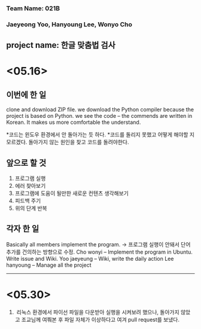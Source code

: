 
### Team Name: 021B
### Jaeyeong Yoo, Hanyoung Lee, Wonyo Cho


project name: 한글 맞춤법 검사
--------------------------------------------




# <05.16>

## 이번에 한 일

clone and download ZIP file.
we download the Python compiler because the project is based on Python.
we see the code – the commends are written in Korean. It makes us more comfortable the understand.

*코드는 윈도우 환경에서 안 돌아가는 듯 하다.
*코드를 돌리지 못했고 어떻게 해야할 지 모르겠다. 돌아가지 않는 원인을 찾고 코드를 돌려야한다.



## 앞으로 할 것

1. 프로그램 실행
2. 에러 찾아보기
3. 프로그램에 도움이 될만한 새로운 컨텐츠 생각해보기
4. 피드백 주기
5. 위의 단계 반복


## 각자 한 일

Basically all members implement the program.
-> 프로그램 실행이 안돼서 단어 추가를 건의하는 방향으로 수정.
Cho wonyi – Implement the program in Ubuntu. Write issue and Wiki. 
Yoo jaeyeung – Wiki, write the daily action 
Lee hanyoung – Manage all the project



--------------------------------------------------------
# <05.30>

1.  리눅스 환경에서 파이선 파일을 다운받아 실행을 시켜보려 했으나, 돌아가지 않았고 조교님께 여쭤본 후 파일 자체가 이상하다고 여겨 pull request를 보냈다.
